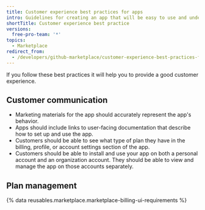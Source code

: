 ```yaml
---
title: Customer experience best practices for apps
intro: Guidelines for creating an app that will be easy to use and understand.
shortTitle: Customer experience best practice
versions:
  free-pro-team: '*'
topics:
  - Marketplace
redirect_from:
  - /developers/github-marketplace/customer-experience-best-practices-for-apps
---
```

If you follow these best practices it will help you to provide a good customer experience.

## Customer communication

- Marketing materials for the app should accurately represent the app's behavior.
- Apps should include links to user-facing documentation that describe how to set up and use the app.
- Customers should be able to see what type of plan they have in the billing, profile, or account settings section of the app.
- Customers should be able to install and use your app on both a personal account and an organization account. They should be able to view and manage the app on those accounts separately.

## Plan management

{% data reusables.marketplace.marketplace-billing-ui-requirements %}
